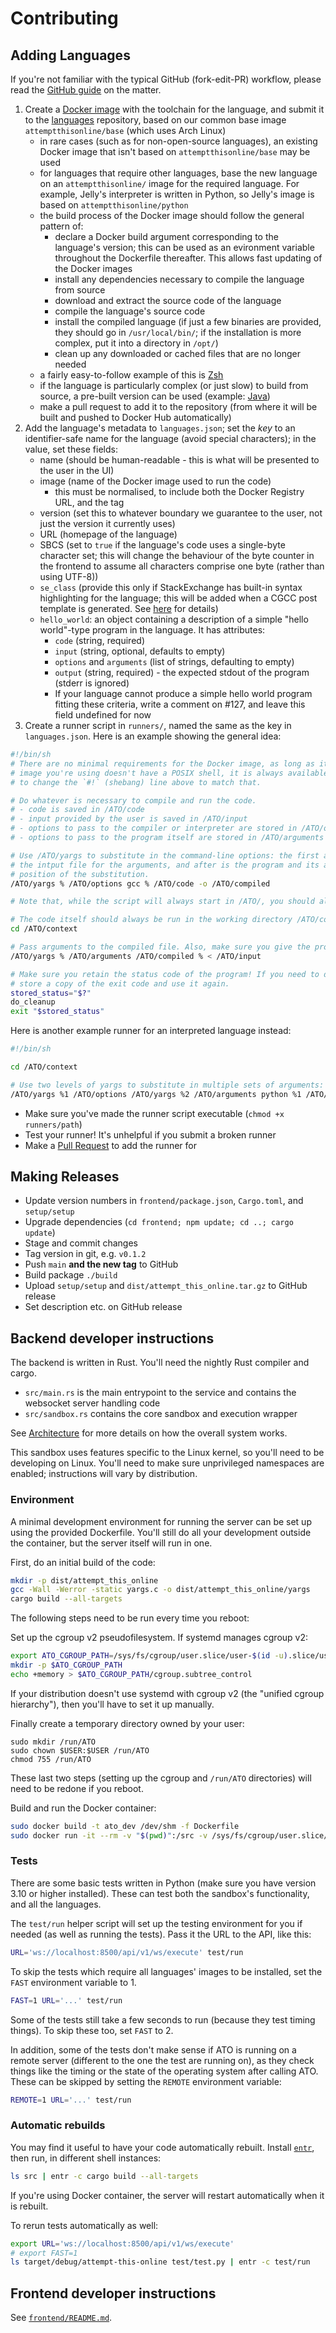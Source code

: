 # Contributing
## Adding Languages
If you're not familiar with the typical GitHub (fork-edit-PR) workflow, please read the [GitHub
guide](https://guides.github.com/introduction/flow/) on the matter.

1. Create a [Docker image](https://hub.docker.com) with the toolchain for the language, and submit it to the
   [languages](https://github.com/attempt-this-online/languages) repository, based on our common base image
   `attemptthisonline/base` (which uses Arch Linux)
   - in rare cases (such as for non-open-source languages), an existing Docker image that isn't based on
     `attemptthisonline/base` may be used
   - for languages that require other languages, base the new language on an `attemptthisonline/` image for the required
     language. For example, Jelly's interpreter is written in Python, so Jelly's image is based on
     `attemptthisonline/python`
   - the build process of the Docker image should follow the general pattern of:
     - declare a Docker build argument corresponding to the language's version; this can be used as an evironment
       variable throughout the Dockerfile thereafter. This allows fast updating of the Docker images
     - install any dependencies necessary to compile the language from source
     - download and extract the source code of the language
     - compile the language's source code
     - install the compiled language (if just a few binaries are provided, they should go in `/usr/local/bin/`; if the
       installation is more complex, put it into a directory in `/opt/`)
     - clean up any downloaded or cached files that are no longer needed
   - a fairly easy-to-follow example of this is [Zsh](https://github.com/attempt-this-online/languages/blob/main/languages/zsh/Dockerfile)
   - if the language is particularly complex (or just slow) to build from source, a pre-built version can be used
     (example: [Java](https://github.com/attempt-this-online/languages/blob/main/languages/java/Dockerfile))
   - make a pull request to add it to the repository (from where it will be built and pushed to Docker Hub automatically)
2. Add the language's metadata to `languages.json`; set the *key* to an identifier-safe name for the
   language (avoid special characters); in the value, set these fields:
   - name (should be human-readable - this is what will be presented to the user in the UI)
   - image (name of the Docker image used to run the code)
       - this must be normalised, to include both the Docker Registry URL, and the tag
   - version (set this to whatever boundary we guarantee to the user, not just the version it currently uses)
   - URL (homepage of the language)
   - SBCS (set to `true` if the language's code uses a single-byte character set; this will change the behaviour of the
     byte counter in the frontend to assume all characters comprise one byte (rather than using UTF-8))
   - `se_class` (provide this only if StackExchange has built-in syntax highlighting for the language; this will be added
     when a CGCC post template is generated. See [here](https://meta.stackexchange.com/q/184108) for details)
   - `hello_world`: an object containing a description of a simple "hello world"-type program in the language. It has
     attributes:
     - `code` (string, required)
     - `input` (string, optional, defaults to empty)
     - `options` and `arguments` (list of strings, defaulting to empty)
     - `output` (string, required) - the expected stdout of the program (stderr is ignored)
     - If your language cannot produce a simple hello world program fitting these criteria, write a comment on #127, and
       leave this field undefined for now
3. Create a runner script in `runners/`, named the same as the key in `languages.json`. Here is an example showing the
   general idea:

```sh
#!/bin/sh
# There are no minimal requirements for the Docker image, as long as it doesn't contain a /ATO directory. If the Docker
# image you're using doesn't have a POSIX shell, it is always available as `/ATO/bash`. If you need to use it, make sure
# to change the `#!` (shebang) line above to match that.

# Do whatever is necessary to compile and run the code.
# - code is saved in /ATO/code
# - input provided by the user is saved in /ATO/input
# - options to pass to the compiler or interpreter are stored in /ATO/options, null-terminated
# - options to pass to the program itself are stored in /ATO/arguments

# Use /ATO/yargs to substitute in the command-line options: the first argument is the replacement string, the second is
# the intput file for the arguments, and after is the program and its arguments. The replacement string indicates the
# position of the substitution.
/ATO/yargs % /ATO/options gcc % /ATO/code -o /ATO/compiled

# Note that, while the script will always start in /ATO/, you should always use absolute paths.

# The code itself should always be run in the working directory /ATO/context
cd /ATO/context

# Pass arguments to the compiled file. Also, make sure you give the program input from /ATO/input.
/ATO/yargs % /ATO/arguments /ATO/compiled % < /ATO/input

# Make sure you retain the status code of the program! If you need to do any cleanup for whatever reason, make sure to
# store a copy of the exit code and use it again.
stored_status="$?"
do_cleanup
exit "$stored_status"
```

Here is another example runner for an interpreted language instead:

```sh
#!/bin/sh

cd /ATO/context

# Use two levels of yargs to substitute in multiple sets of arguments:
/ATO/yargs %1 /ATO/options /ATO/yargs %2 /ATO/arguments python %1 /ATO/code %2 < /ATO/input
```
  - Make sure you've made the runner script executable (`chmod +x runners/path`)
  - Test your runner! It's unhelpful if you submit a broken runner
  - Make a [Pull Request](https://github.com/attempt-this-online/attempt-this-online/pulls) to add the runner for

## Making Releases
- Update version numbers in `frontend/package.json`, `Cargo.toml`, and `setup/setup`
- Upgrade dependencies (`cd frontend; npm update; cd ..; cargo update`)
- Stage and commit changes
- Tag version in git, e.g. `v0.1.2`
- Push `main` **and the new tag** to GitHub
- Build package `./build`
- Upload `setup/setup` and `dist/attempt_this_online.tar.gz` to GitHub release
- Set description etc. on GitHub release

## Backend developer instructions
The backend is written in Rust. You'll need the nightly Rust compiler and cargo.

- `src/main.rs` is the main entrypoint to the service and contains the websocket server handling code
- `src/sandbox.rs` contains the core sandbox and execution wrapper

See [Architecture](./architecture.md) for more details on how the overall system works.

This sandbox uses features specific to the Linux kernel, so you'll need to be developing on Linux.
You'll need to make sure unprivileged namespaces are enabled; instructions will vary by distribution.

### Environment
A minimal development environment for running the server can be set up using the provided Dockerfile.
You'll still do all your development outside the container, but the server itself will run in one.

First, do an initial build of the code:

```bash
mkdir -p dist/attempt_this_online
gcc -Wall -Werror -static yargs.c -o dist/attempt_this_online/yargs
cargo build --all-targets
```

The following steps need to be run every time you reboot:

Set up the cgroup v2 pseudofilesystem. If systemd manages cgroup v2:

```bash
export ATO_CGROUP_PATH=/sys/fs/cgroup/user.slice/user-$(id -u).slice/user@$(id -u).service/ATO
mkdir -p $ATO_CGROUP_PATH
echo +memory > $ATO_CGROUP_PATH/cgroup.subtree_control
```

If your distribution doesn't use systemd with cgroup v2 (the "unified cgroup hierarchy"), then you'll have to set it up
manually.

Finally create a temporary directory owned by your user:

```
sudo mkdir /run/ATO
sudo chown $USER:$USER /run/ATO
chmod 755 /run/ATO
```

These last two steps (setting up the cgroup and `/run/ATO` directories) will need to be redone if you reboot.

Build and run the Docker container:

```bash
sudo docker build -t ato_dev /dev/shm -f Dockerfile
sudo docker run -it --rm -v "$(pwd)":/src -v /sys/fs/cgroup/user.slice/user-$(id -u).slice/user@$(id -u).service/ATO:/run/cgroup2 -p 8500:8500 --privileged ato_dev
```

### Tests
There are some basic tests written in Python (make sure you have version 3.10 or higher installed). These can test both
the sandbox's functionality, and all the languages.

The `test/run` helper script will set up the testing environment for you if needed (as well as running the tests).
Pass it the URL to the API, like this:

```bash
URL='ws://localhost:8500/api/v1/ws/execute' test/run
```

To skip the tests which require all languages' images to be installed, set the `FAST` environment variable to 1.

```bash
FAST=1 URL='...' test/run
```

Some of the tests still take a few seconds to run (because they test timing things). To skip these too, set `FAST` to 2.

In addition, some of the tests don't make sense if ATO is running on a remote server (different to the one the test are
running on), as they check things like the timing or the state of the operating system after calling ATO. These can be
skipped by setting the `REMOTE` environment variable:

```bash
REMOTE=1 URL='...' test/run
```

### Automatic rebuilds
You may find it useful to have your code automatically rebuilt. Install [`entr`](https://eradman.com/entrproject/),
then run, in different shell instances:

```bash
ls src | entr -c cargo build --all-targets
```

If you're using Docker container, the server will restart automatically when it is rebuilt.

To rerun tests automatically as well:

```bash
export URL='ws://localhost:8500/api/v1/ws/execute'
# export FAST=1
ls target/debug/attempt-this-online test/test.py | entr -c test/run
```

## Frontend developer instructions
See [`frontend/README.md`](../frontend/README.md).
